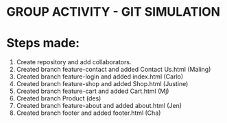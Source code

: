 # GROUP ACTIVITY - GIT SIMULATION

# Steps made:
1. Create repository and add collaborators.
2. Created branch feature-contact and added Contact Us.html (Maling)
3. Created branch feature-login and added index.html (Carlo) 
4. Created branch feature-shop and added Shop.html (Justine)
5. Created branch feature-cart and added Cart.html (Mj)
6. Created branch Product (des)
7. Created branch feature-about and added about.html (Jen)
8. Created branch footer and added footer.html (Cha)

